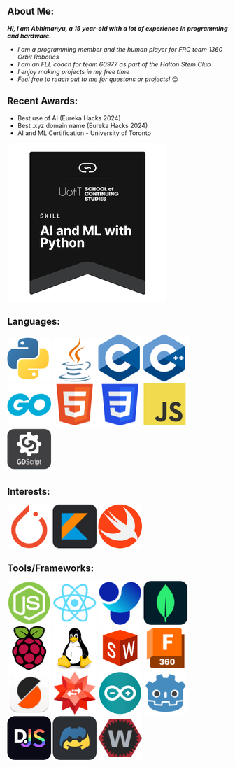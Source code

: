 ## About Me:

***Hi, I am Abhimanyu, a 15 year-old with a lot of experience in programming and hardware.***

 - _I am a programming member and the human player for FRC team 1360 Orbit Robotics_
 - _I am an FLL coach for team 60977 as part of the Halton Stem Club_
 - _I enjoy making projects in my free time_
 - _Feel free to reach out to me for questons or projects!_ 😊

 
  
   

## Recent Awards:

 - Best use of AI (Eureka Hacks 2024)
 - Best .xyz domain name (Eureka Hacks 2024)
 - AI and ML Certification - University of Toronto

[![AI and ML Cetification](https://github.com/MadRobin13/Assets/blob/302f3ad9e7c24165693184e6aef21f32d539b201/readme_imgs/ai-and-ml-with-python-skill-circuit-stream-in-partn.png)](https://www.credly.com/badges/7dc8a2c8-3deb-4af7-b55c-ce09bcd9eb37/public_url)


## Languages:

![Python Logo](https://github.com/MadRobin13/Assets/blob/0a5f474f357b84a6b4f2640ce35036a337d645e5/readme_imgs/Python_logo_small_1inch_mrk2.png) ![java Logo](https://github.com/MadRobin13/Assets/blob/0a5f474f357b84a6b4f2640ce35036a337d645e5/readme_imgs/Java_logo_small_1inch_mrk2.png) ![C Logo](https://github.com/MadRobin13/Assets/blob/0a5f474f357b84a6b4f2640ce35036a337d645e5/readme_imgs/C_logo_small_1inch.png) ![C++ logo](https://github.com/MadRobin13/Assets/blob/0a5f474f357b84a6b4f2640ce35036a337d645e5/readme_imgs/C%2B%2B_logo_small_1inch.png) ![GO Logo](https://github.com/MadRobin13/Assets/blob/0a5f474f357b84a6b4f2640ce35036a337d645e5/readme_imgs/GO_logo_small_1inch.png) ![HTML Logo](https://github.com/MadRobin13/Assets/blob/0a5f474f357b84a6b4f2640ce35036a337d645e5/readme_imgs/HTML_logo_small_1inch.png) ![CSS Logo](https://github.com/MadRobin13/Assets/blob/0a5f474f357b84a6b4f2640ce35036a337d645e5/readme_imgs/CSS_logo_small_1inch.png) ![JavaScript Logo](https://github.com/MadRobin13/Assets/blob/0a5f474f357b84a6b4f2640ce35036a337d645e5/readme_imgs/JS_logo_small_1inch.png) ![GDScript Logo](https://github.com/MadRobin13/Assets/blob/0a5f474f357b84a6b4f2640ce35036a337d645e5/readme_imgs/GDScript_logo_small_1inch.png)
 
 
 
 
## Interests:

![Pytorch Logo](https://github.com/MadRobin13/Assets/blob/0a5f474f357b84a6b4f2640ce35036a337d645e5/readme_imgs/Pytorch_logo_small_1inch.png) ![Kotlin Logo](https://github.com/MadRobin13/Assets/blob/0a5f474f357b84a6b4f2640ce35036a337d645e5/readme_imgs/Kotlin_logo_small_1inch.png) ![Swift Logo](https://github.com/MadRobin13/Assets/blob/0a5f474f357b84a6b4f2640ce35036a337d645e5/readme_imgs/Swift_logo_small_1inch.png)
 
 
 
 
## Tools/Frameworks:

![Node.js logo](https://github.com/MadRobin13/Assets/blob/0a5f474f357b84a6b4f2640ce35036a337d645e5/readme_imgs/Node_logo_small_1inch.png) ![React Logo](https://github.com/MadRobin13/Assets/blob/0a5f474f357b84a6b4f2640ce35036a337d645e5/readme_imgs/React_logo_small_1inch.png) ![Ultralytics Logo](https://github.com/MadRobin13/Assets/blob/0a5f474f357b84a6b4f2640ce35036a337d645e5/readme_imgs/Ultralytics_logo_small_1inch.png) ![Mongo Logo](https://github.com/MadRobin13/Assets/blob/0a5f474f357b84a6b4f2640ce35036a337d645e5/readme_imgs/Mongo_logo_small_1inch.png) ![Raspberry Pi](https://github.com/MadRobin13/Assets/blob/0a5f474f357b84a6b4f2640ce35036a337d645e5/readme_imgs/Rasp_logo_small_1inch.png) ![Linux Logo](https://github.com/MadRobin13/Assets/blob/0a5f474f357b84a6b4f2640ce35036a337d645e5/readme_imgs/Linux_logo_small_1inch.png) ![Solidworks Logo](https://github.com/MadRobin13/Assets/blob/0a5f474f357b84a6b4f2640ce35036a337d645e5/readme_imgs/SolidWorks_logo_small_1inch.png) ![Fusion 360 logo](https://github.com/MadRobin13/Assets/blob/0a5f474f357b84a6b4f2640ce35036a337d645e5/readme_imgs/Fusion_360_logo_small_1inch_mrk2.png) ![Prusa Slicer Logo](https://github.com/MadRobin13/Assets/blob/0a5f474f357b84a6b4f2640ce35036a337d645e5/readme_imgs/Prusa_Slicer_logo_small_1inch.png) ![Wolfram Logo](https://github.com/MadRobin13/Assets/blob/0a5f474f357b84a6b4f2640ce35036a337d645e5/readme_imgs/Wolfram_logo_small_1inch_mrk2.png) ![Arduino Logo](https://github.com/MadRobin13/Assets/blob/0a5f474f357b84a6b4f2640ce35036a337d645e5/readme_imgs/Arduino_logo_small_1inch.png) ![Godot Logo](https://github.com/MadRobin13/Assets/blob/0a5f474f357b84a6b4f2640ce35036a337d645e5/readme_imgs/Godot_logo_small_1inch.png) ![discord.js Logo](https://github.com/MadRobin13/Assets/blob/0a5f474f357b84a6b4f2640ce35036a337d645e5/readme_imgs/discordjs_logo_small_1inch.png) ![discord.py Logo](https://github.com/MadRobin13/Assets/blob/0a5f474f357b84a6b4f2640ce35036a337d645e5/readme_imgs/discordpy_logo_small_1inch.png) ![WPILib Logo](https://github.com/MadRobin13/Assets/blob/0a5f474f357b84a6b4f2640ce35036a337d645e5/readme_imgs/wpilib_logo_small_1inch.png)
